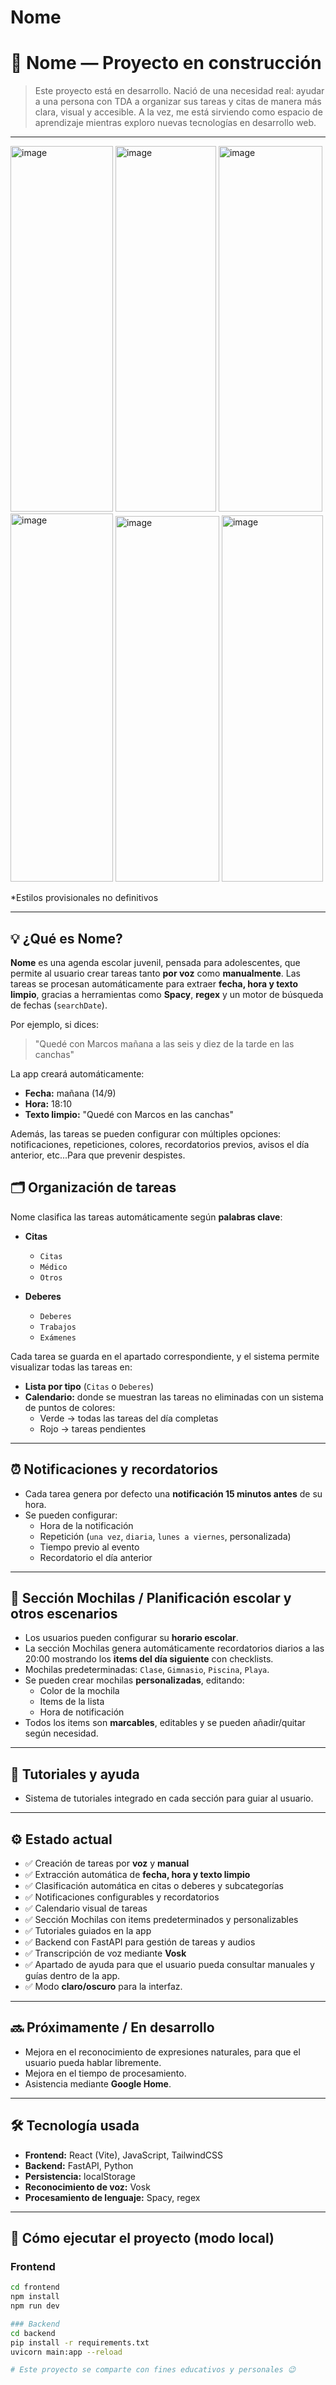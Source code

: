 # Nome
# 🧩 Nome — Proyecto en construcción

> Este proyecto está en desarrollo. Nació de una necesidad real: ayudar a una persona con TDA a organizar sus tareas y citas de manera más clara, visual y accesible. A la vez, me está sirviendo como espacio de aprendizaje mientras exploro nuevas tecnologías en desarrollo web.

---
<img width="164" height="585" alt="image" src="https://github.com/user-attachments/assets/c04985d5-97a3-4a26-b68e-aa673ed3fd4b" />
<img width="161" height="585" alt="image" src="https://github.com/user-attachments/assets/14697f45-32f0-4d44-af4a-c60071f1f932" />
<img width="166" height="585" alt="image" src="https://github.com/user-attachments/assets/5b433abd-3950-4aa6-b365-a7431175acff" />
<img width="164" height="589" alt="image" src="https://github.com/user-attachments/assets/96fee3bb-4dd9-4d1c-8eee-0e0e22c31da9" />
<img width="166" height="585" alt="image" src="https://github.com/user-attachments/assets/4a952055-4770-4fc8-9262-faecad46ea20" />
<img width="162" height="586" alt="image" src="https://github.com/user-attachments/assets/a0373e77-ccb2-4f88-85be-bad34f0d6762" />








 *Estilos provisionales no definitivos

---
## 💡 ¿Qué es Nome?

**Nome** es una agenda escolar juvenil, pensada para adolescentes, que permite al usuario crear tareas tanto **por voz** como **manualmente**. Las tareas se procesan automáticamente para extraer **fecha, hora y texto limpio**, gracias a herramientas como **Spacy**, **regex** y un motor de búsqueda de fechas (`searchDate`).  

Por ejemplo, si dices:  
> "Quedé con Marcos mañana a las seis y diez de la tarde en las canchas"  

La app creará automáticamente:  
- **Fecha:** mañana (14/9)  
- **Hora:** 18:10  
- **Texto limpio:** "Quedé con Marcos en las canchas"

Además, las tareas se pueden configurar con múltiples opciones: notificaciones, repeticiones, colores, recordatorios previos, avisos el día anterior, etc...Para que prevenir despistes.




## 🗂️ Organización de tareas

Nome clasifica las tareas automáticamente según **palabras clave**:  

- **Citas**  
  - `Citas`  
  - `Médico`  
  - `Otros`  

- **Deberes**  
  - `Deberes`  
  - `Trabajos`  
  - `Exámenes`  

Cada tarea se guarda en el apartado correspondiente, y el sistema permite visualizar todas las tareas en:  
- **Lista por tipo** (`Citas` o `Deberes`)  
- **Calendario:** donde se muestran las tareas no eliminadas con un sistema de puntos de colores:
  - Verde → todas las tareas del día completas  
  - Rojo → tareas pendientes  

---

## ⏰ Notificaciones y recordatorios

- Cada tarea genera por defecto una **notificación 15 minutos antes** de su hora.  
- Se pueden configurar:  
  - Hora de la notificación  
  - Repetición (`una vez`, `diaria`, `lunes a viernes`, personalizada)  
  - Tiempo previo al evento  
  - Recordatorio el día anterior  

---

## 🎒 Sección Mochilas / Planificación escolar y otros escenarios

- Los usuarios pueden configurar su **horario escolar**.  
- La sección Mochilas genera automáticamente recordatorios diarios a las 20:00 mostrando los **items del día siguiente** con checklists.  
- Mochilas predeterminadas: `Clase`, `Gimnasio`, `Piscina`, `Playa`.  
- Se pueden crear mochilas **personalizadas**, editando:  
  - Color de la mochila  
  - Items de la lista  
  - Hora de notificación  
- Todos los items son **marcables**, editables y se pueden añadir/quitar según necesidad.  

---

## 🧠 Tutoriales y ayuda

- Sistema de tutoriales integrado en cada sección para guiar al usuario.

---

## ⚙️ Estado actual

- ✅ Creación de tareas por **voz** y **manual**  
- ✅ Extracción automática de **fecha, hora y texto limpio**  
- ✅ Clasificación automática en citas o deberes y subcategorías  
- ✅ Notificaciones configurables y recordatorios  
- ✅ Calendario visual de tareas  
- ✅ Sección Mochilas con items predeterminados y personalizables  
- ✅ Tutoriales guiados en la app  
- ✅ Backend con FastAPI para gestión de tareas y audios  
- ✅ Transcripción de voz mediante **Vosk**  
- ✅ Apartado de ayuda para que el usuario pueda consultar manuales y guías dentro de la app. 
- ✅ Modo **claro/oscuro** para la interfaz.
---

## 🔜 Próximamente / En desarrollo

- Mejora en el reconocimiento de expresiones naturales, para que el usuario pueda hablar libremente.
- Mejora en el tiempo de procesamiento. 
- Asistencia mediante **Google Home**.  

---

## 🛠️ Tecnología usada

- **Frontend:** React (Vite), JavaScript, TailwindCSS  
- **Backend:** FastAPI, Python  
- **Persistencia:** localStorage  
- **Reconocimiento de voz:** Vosk  
- **Procesamiento de lenguaje:** Spacy, regex  

---

## 🚀 Cómo ejecutar el proyecto (modo local)

### Frontend
```bash
cd frontend
npm install
npm run dev

### Backend
cd backend
pip install -r requirements.txt
uvicorn main:app --reload

# Este proyecto se comparte con fines educativos y personales 😉
